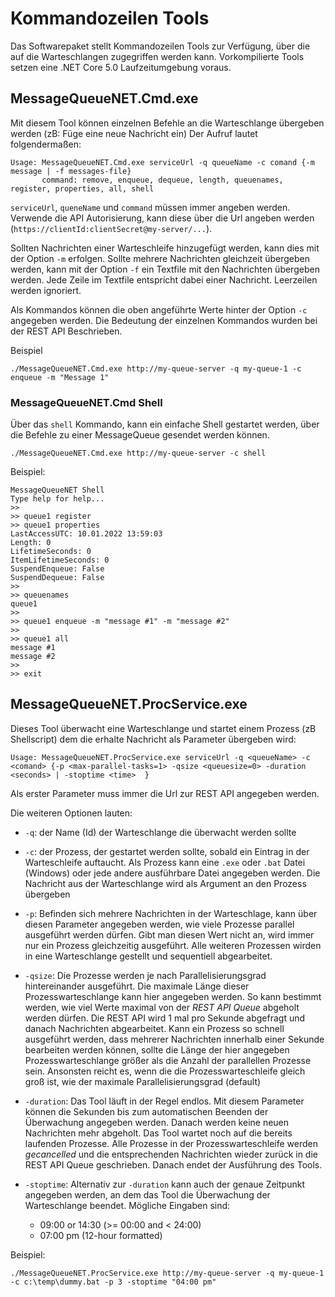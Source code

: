 # Kommandozeilen Tools

Das Softwarepaket stellt Kommandozeilen Tools zur Verfügung, über die auf die Warteschlangen zugegriffen werden kann. Vorkompilierte Tools setzen eine .NET Core 5.0 Laufzeitumgebung voraus.

## MessageQueueNET.Cmd.exe

Mit diesem Tool können einzelnen Befehle an die Warteschlange übergeben werden (zB: Füge eine neue Nachricht ein)
Der Aufruf lautet folgendermaßen:

```
Usage: MessageQueueNET.Cmd.exe serviceUrl -q queueName -c comand {-m message | -f messages-file}
       command: remove, enqueue, dequeue, length, queuenames, register, properties, all, shell
```

`serviceUrl`, `queneName` und `command` müssen immer angeben werden. Verwende die API Autorisierung, kann diese über die Url angeben werden (`https://clientId:clientSecret@my-server/...`).

Sollten Nachrichten einer Warteschleife hinzugefügt werden, kann dies mit der Option `-m` erfolgen. Sollte mehrere Nachrichten gleichzeit übergeben werden,
kann mit der Option `-f` ein Textfile mit den Nachrichten übergeben werden. Jede Zeile im Textfile entspricht dabei einer Nachricht. Leerzeilen werden ignoriert.

Als Kommandos können die oben angeführte Werte hinter der Option `-c` angegeben werden. Die Bedeutung der einzelnen Kommandos wurden bei der REST API Beschrieben.

Beispiel

```
./MessageQueueNET.Cmd.exe http://my-queue-server -q my-queue-1 -c enqueue -m "Message 1"
```

### MessageQueueNET.Cmd Shell

Über das `shell` Kommando, kann ein einfache Shell gestartet werden, über die Befehle zu einer MessageQueue gesendet werden können.

```
./MessageQueueNET.Cmd.exe http://my-queue-server -c shell
```

Beispiel:

```
MessageQueueNET Shell
Type help for help...
>>
>> queue1 register
>> queue1 properties
LastAccessUTC: 10.01.2022 13:59:03
Length: 0
LifetimeSeconds: 0
ItemLifetimeSeconds: 0
SuspendEnqueue: False
SuspendDequeue: False
>>
>> queuenames
queue1
>>
>> queue1 enqueue -m "message #1" -m "message #2"
>>
>> queue1 all
message #1
message #2
>>
>> exit
```


## MessageQueueNET.ProcService.exe

Dieses Tool überwacht eine Warteschlange und startet einem Prozess (zB Shellscript) dem die erhalte Nachricht als Parameter übergeben wird:

```
Usage: MessageQueueNET.ProcService.exe serviceUrl -q <queueName> -c <comand> {-p <max-parallel-tasks=1> -qsize <queuesize=0> -duration <seconds> | -stoptime <time>  }
```

Als erster Parameter muss immer die Url zur REST API angegeben werden. 

Die weiteren Optionen lauten:

* `-q`:
   der Name (Id) der Warteschlange die überwacht werden sollte

* `-c`: 
   der Prozess, der gestartet werden sollte, sobald ein Eintrag in der Warteschleife auftaucht. Als Prozess kann eine `.exe` oder `.bat` Datei (Windows) oder jede andere ausführbare Datei angegeben werden.
   Die Nachricht aus der Warteschlange wird als Argument an den Prozess übergeben

* `-p`: 
   Befinden sich mehrere Nachrichten in der Warteschlage, kann über diesen Parameter angegeben werden, wie viele Prozesse parallel ausgeführt werden dürfen. Gibt man diesen Wert nicht an, wird immer nur ein Prozess gleichzeitig ausgeführt.
   Alle weiteren Prozessen wirden in eine Warteschlange gestellt und sequentiell abgearbeitet.

* `-qsize`: 
   Die Prozesse werden je nach Parallelisierungsgrad hintereinander ausgeführt. Die maximale Länge dieser Prozesswarteschlange kann hier angegeben werden. So kann bestimmt werden, wie viel Werte maximal von der *REST API Queue* abgeholt werden
   dürfen. Die REST API wird 1 mal pro Sekunde abgefragt und danach Nachrichten abgearbeitet. Kann ein Prozess so schnell ausgeführt werden, dass mehrerer Nachrichten innerhalb einer Sekunde bearbeiten werden können, sollte die Länge der 
   hier angegeben Prozesswarteschlange größer als die Anzahl der parallellen Prozesse sein. Ansonsten reicht es, wenn die die Prozesswarteschleife gleich groß ist, wie der maximale Parallelisierungsgrad (default) 

* `-duration`:
   Das Tool läuft in der Regel endlos. Mit diesem Parameter können die Sekunden bis zum automatischen Beenden der Überwachung angegeben werden. Danach werden keine neuen Nachrichten mehr abgeholt. Das Tool wartet noch
   auf die bereits laufenden Prozesse. Alle Prozesse in der Prozesswarteschleife werden *gecancelled* und die entsprechenden Nachrichten wieder zurück in die REST API Queue geschrieben. Danach endet der Ausführung des Tools.

* `-stoptime`:
   Alternativ zur `-duration` kann auch der genaue Zeitpunkt angegeben werden, an dem das Tool die Überwachung der Warteschlange beendet. Mögliche Eingaben sind: 

   * 09:00 or 14:30  (>= 00:00 and < 24:00)
   * 07:00 pm  (12-hour formatted)

Beispiel:

```
./MessageQueueNET.ProcService.exe http://my-queue-server -q my-queue-1 -c c:\temp\dummy.bat -p 3 -stoptime "04:00 pm"
```